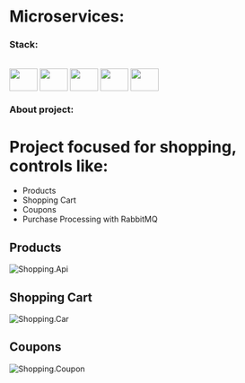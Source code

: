 # Microservices:
### Stack:

<div style="display: inline_block"><br>
  <img align="center" height="40" width="50" src="https://cdn.jsdelivr.net/gh/devicons/devicon/icons/csharp/csharp-original.svg" />
  <img align="center" height="40" width="50" src="https://cdn.jsdelivr.net/gh/devicons/devicon/icons/docker/docker-original.svg" />    
  <img align="center" height="40" width="50" src="https://cdn.jsdelivr.net/gh/devicons/devicon/icons/kubernetes/kubernetes-plain.svg" />
  <img align="center" height="40" width="50" src="https://cdn.jsdelivr.net/gh/devicons/devicon/icons/mysql/mysql-original.svg" />
  <img align="center" height="40" width="50" src="https://icon.icepanel.io/Technology/svg/RabbitMQ.svg" />
</div>

### About project:

# Project focused for shopping, controls like:

- Products
- Shopping Cart
- Coupons
- Purchase Processing with RabbitMQ

## Products

 ![Shopping.Api](https://github.com/LuizGustavoSena/Microservices/tree/main/images/Shopping.Api.png)

 ## Shopping Cart

 ![Shopping.Car](https://github.com/LuizGustavoSena/Microservices/tree/main/images/Shopping.Car.png)

 ## Coupons

 ![Shopping.Coupon](https://github.com/LuizGustavoSena/Microservices/tree/main/images/Shopping.Coupon.png)